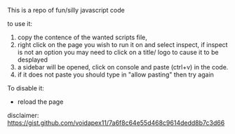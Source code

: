 This is a repo of fun/silly javascript code

to use it:
1. copy the contence of the wanted scripts file,
2. right click on the page you wish to run it on and select inspect, if inspect is not an option you may need to click on a title/ logo to cause it to be desplayed
3. a sidebar will be opened, click on console and paste (ctrl+v) in the code.
4. if it does not paste you should type in "allow pasting" then try again

To disable it:
- reload the page

disclaimer: https://gist.github.com/voidapex11/7a6f8c64e55d468c9614dedd8b7c3d66
